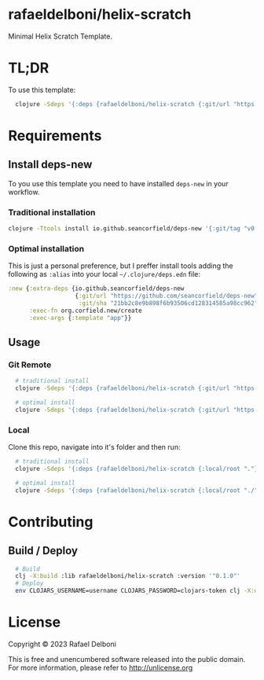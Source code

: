 # rafaeldelboni/helix-scratch

Minimal Helix Scratch Template.

# TL;DR
To use this template:
```bash
  clojure -Sdeps '{:deps {rafaeldelboni/helix-scratch {:git/url "https://github.com/rafaeldelboni/helix-scratch" :git/sha "8e4eb30" :git/tag "v0.1.1"}}}' -X:new :template rafaeldelboni/helix-scratch :name myusername/mycoolsite
```

# Requirements

## Install deps-new
To you use this template you need to have installed `deps-new` in your workflow.

### Traditional installation
```bash
clojure -Ttools install io.github.seancorfield/deps-new '{:git/tag "v0.4.13"}' :as new
```

### Optimal installation
This is just a personal preference, but I preffer install tools adding the following
as `:alias` into your local `~/.clojure/deps.edn` file:
```clojure
:new {:extra-deps {io.github.seancorfield/deps-new
                   {:git/url "https://github.com/seancorfield/deps-new"
                    :git/sha "21bb2c8e9b898f6b93506cd128314585a98cc962"}}
      :exec-fn org.corfield.new/create
      :exec-args {:template "app"}}
```

## Usage

### Git Remote
```bash
  # traditional install
  clojure -Sdeps '{:deps {rafaeldelboni/helix-scratch {:git/url "https://github.com/rafaeldelboni/helix-scratch" :git/sha "8e4eb30" :git/tag "v0.1.1"}}}' -Tnew create :template rafaeldelboni/helix-scratch :name myusername/mynewproject

  # optimal install
  clojure -Sdeps '{:deps {rafaeldelboni/helix-scratch {:git/url "https://github.com/rafaeldelboni/helix-scratch" :git/sha "8e4eb30" :git/tag "v0.1.1"}}}' -X:new :template rafaeldelboni/helix-scratch :name myusername/mycoolsite
```

### Local
Clone this repo, navigate into it's folder and then run:
```bash
  # traditional install
  clojure -Sdeps '{:deps {rafaeldelboni/helix-scratch {:local/root "."}}}' -Tnew create :template rafaeldelboni/helix-scratch :name myusername/mycoollib

  # optimal install
  clojure -Sdeps '{:deps {rafaeldelboni/helix-scratch {:local/root "./"}}}' -X:new :template rafaeldelboni/helix-scratch :name myusername/mycoolsite
```

# Contributing

## Build / Deploy

```bash
  # Build
  clj -X:build :lib rafaeldelboni/helix-scratch :version '"0.1.0"'
  # Deploy
  env CLOJARS_USERNAME=username CLOJARS_PASSWORD=clojars-token clj -X:deploy :lib delboni/helix-scratch :version '"0.1.0"'
```

# License

Copyright © 2023 Rafael Delboni

This is free and unencumbered software released into the public domain.
For more information, please refer to http://unlicense.org
